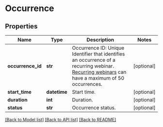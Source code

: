 # Occurrence

## Properties
Name | Type | Description | Notes
------------ | ------------- | ------------- | -------------
**occurrence_id** | **str** | Occurrence ID: Unique Identifier that identifies an occurrence of a recurring webinar. [Recurring webinars](https://support.zoom.us/hc/en-us/articles/216354763-How-to-Schedule-A-Recurring-Webinar) can have a maximum of 50 occurrences. | [optional] 
**start_time** | **datetime** | Start time. | [optional] 
**duration** | **int** | Duration. | [optional] 
**status** | **str** | Occurrence status. | [optional] 

[[Back to Model list]](../README.md#documentation-for-models) [[Back to API list]](../README.md#documentation-for-api-endpoints) [[Back to README]](../README.md)

